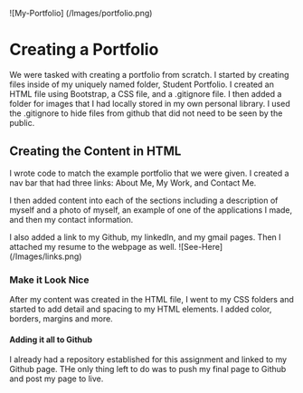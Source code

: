<!-- [alt-image](Images/portfolio.png)
Access my application here: [Student-Portfolio/index.html](https://drock4440.github.io/student-portfolio/) -->
![My-Portfolio] (/Images/portfolio.png)

# Creating a Portfolio

We were tasked with creating a portfolio from scratch. I started by creating files inside of my uniquely named folder, Student Portfolio. I created an HTML file using Bootstrap, a CSS file, and a .gitignore file. I then added a folder for images that I had locally stored in my own personal library. I used the .gitignore to hide files from github that did not need to be seen by the public. 

## Creating the Content in HTML

I wrote code to match the example portfolio that we were given. I created a nav bar that had three links: About Me, My Work, and Contact Me. 

I then added content into each of the sections including a description of myself and a photo of myself, an example of one of the applications I made, and then my contact information.

I also added a link to my Github, my linkedIn, and my gmail pages. Then I attached my resume to the webpage as well. 
![See-Here] (/Images/links.png)

### Make it Look Nice

After my content was created in the HTML file, I went to my CSS folders and started to add detail and spacing to my HTML elements. I added color, borders, margins and more. 

#### Adding it all to Github

I already had a repository established for this assignment and linked to my Github page. THe only thing left to do was to push my final page to Github and post my page to live. 
